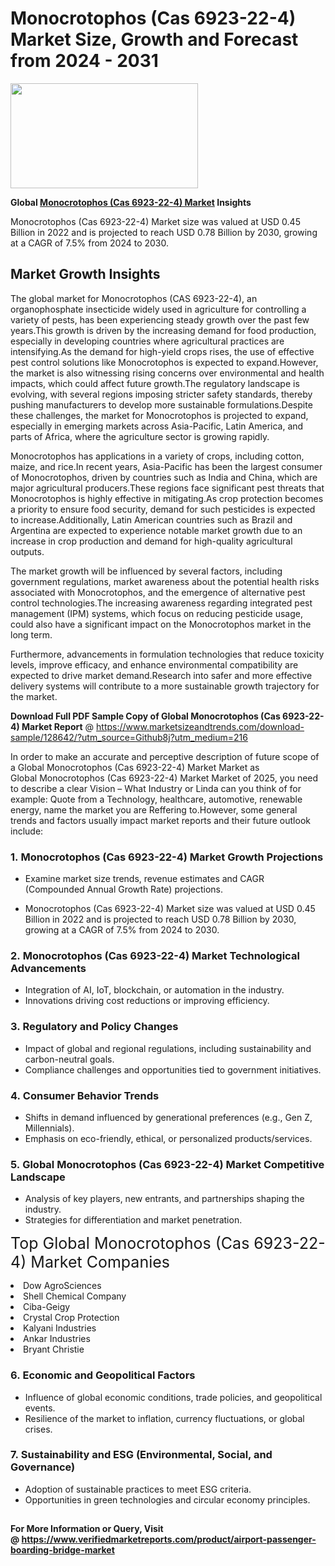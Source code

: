 <H1>Monocrotophos (Cas 6923-22-4) Market Size, Growth and Forecast from 2024 - 2031</H1><img class="aligncenter size-medium wp-image-584254" src="https://thirdeyenews.in/wp-content/uploads/2024/09/Global-Market-Research-300x168.jpeg" alt="" width="300" height="168" /><p><strong>Global&nbsp;<a href="https://www.marketsizeandtrends.com/download-sample/128642/?utm_source=Github8j?utm_medium=216">Monocrotophos (Cas 6923-22-4) Market</a> Insights</strong></p><p>Monocrotophos (Cas 6923-22-4) Market size was valued at USD 0.45 Billion in 2022 and is projected to reach USD 0.78 Billion by 2030, growing at a CAGR of 7.5% from 2024 to 2030.</p><p><h2>Market Growth Insights</h2> <p>The global market for Monocrotophos (CAS 6923-22-4), an organophosphate insecticide widely used in agriculture for controlling a variety of pests, has been experiencing steady growth over the past few years.This growth is driven by the increasing demand for food production, especially in developing countries where agricultural practices are intensifying.As the demand for high-yield crops rises, the use of effective pest control solutions like Monocrotophos is expected to expand.However, the market is also witnessing rising concerns over environmental and health impacts, which could affect future growth.The regulatory landscape is evolving, with several regions imposing stricter safety standards, thereby pushing manufacturers to develop more sustainable formulations.Despite these challenges, the market for Monocrotophos is projected to expand, especially in emerging markets across Asia-Pacific, Latin America, and parts of Africa, where the agriculture sector is growing rapidly.</p> <p>Monocrotophos has applications in a variety of crops, including cotton, maize, and rice.In recent years, Asia-Pacific has been the largest consumer of Monocrotophos, driven by countries such as India and China, which are major agricultural producers.These regions face significant pest threats that Monocrotophos is highly effective in mitigating.As crop protection becomes a priority to ensure food security, demand for such pesticides is expected to increase.Additionally, Latin American countries such as Brazil and Argentina are expected to experience notable market growth due to an increase in crop production and demand for high-quality agricultural outputs.</p> <p>The market growth will be influenced by several factors, including government regulations, market awareness about the potential health risks associated with Monocrotophos, and the emergence of alternative pest control technologies.The increasing awareness regarding integrated pest management (IPM) systems, which focus on reducing pesticide usage, could also have a significant impact on the Monocrotophos market in the long term.</p> <p>Furthermore, advancements in formulation technologies that reduce toxicity levels, improve efficacy, and enhance environmental compatibility are expected to drive market demand.Research into safer and more effective delivery systems will contribute to a more sustainable growth trajectory for the market.</p> <p><span class=""><strong>Download Full PDF Sample Copy of Global Monocrotophos (Cas 6923-22-4) Market Report</strong> @ <a href="https://www.marketsizeandtrends.com/download-sample/128642/?utm_source=Github8j?utm_medium=216" target="_blank">https://www.marketsizeandtrends.com/download-sample/128642/?utm_source=Github8j?utm_medium=216</a></span></p><p>In order to make an accurate and perceptive description of future scope of a Global&nbsp;Monocrotophos (Cas 6923-22-4) Market Market as Global&nbsp;Monocrotophos (Cas 6923-22-4) Market Market of 2025, you need to describe a clear Vision &ndash; What Industry or Linda can you think of for example: Quote from a Technology, healthcare, automotive, renewable energy, name the market you are Reffering to.However, some general trends and factors usually impact market reports and their future outlook include:</p><h3>1.&nbsp;<strong>Monocrotophos (Cas 6923-22-4) Market Growth Projections</strong></h3><ul><li>Examine market size trends, revenue estimates and CAGR (Compounded Annual Growth Rate) projections.</li><li><p>Monocrotophos (Cas 6923-22-4) Market size was valued at USD 0.45 Billion in 2022 and is projected to reach USD 0.78 Billion by 2030, growing at a CAGR of 7.5% from 2024 to 2030.</p></li></ul><h3>2.&nbsp;<strong>Monocrotophos (Cas 6923-22-4) Market Technological Advancements</strong></h3><ul><li>Integration of AI, IoT, blockchain, or automation in the industry.</li><li>Innovations driving cost reductions or improving efficiency.</li></ul><h3>3.&nbsp;<strong>Regulatory and Policy Changes</strong></h3><ul><li>Impact of global and regional regulations, including sustainability and carbon-neutral goals.</li><li>Compliance challenges and opportunities tied to government initiatives.</li></ul><h3>4.&nbsp;<strong>Consumer Behavior Trends</strong></h3><ul><li>Shifts in demand influenced by generational preferences (e.g., Gen Z, Millennials).</li><li>Emphasis on eco-friendly, ethical, or personalized products/services.</li></ul><h3>5.&nbsp;<strong>Global Monocrotophos (Cas 6923-22-4) Market Competitive Landscape</strong></h3><ul><li>Analysis of key players, new entrants, and partnerships shaping the industry.</li><li>Strategies for differentiation and market penetration.</li></ul><p data-pm-slice="1 1 []"><span style="color: inherit; font-family: inherit; font-size: 25px;">Top Global Monocrotophos (Cas 6923-22-4) Market Companies</span></p><div class="" data-test-id=""><p><li>Dow AgroSciences</li><li> Shell Chemical Company</li><li> Ciba-Geigy</li><li> Crystal Crop Protection</li><li> Kalyani Industries</li><li> Ankar Industries</li><li> Bryant Christie</li></p></div><h3>6.&nbsp;<strong>Economic and Geopolitical Factors</strong></h3><ul><li>Influence of global economic conditions, trade policies, and geopolitical events.</li><li>Resilience of the market to inflation, currency fluctuations, or global crises.</li></ul><h3>7.&nbsp;<strong>Sustainability and ESG (Environmental, Social, and Governance)</strong></h3><ul><li>Adoption of sustainable practices to meet ESG criteria.</li><li>Opportunities in green technologies and circular economy principles.</li></ul><h2><strong style="font-size: 14px;">For More Information or Query, Visit @&nbsp;</strong><a style="background-color: #ffffff; font-size: 14px;" href="https://www.marketsizeandtrends.com/report/monocrotophos-cas-6923-22-4-market/" target="_blank">https://www.verifiedmarketreports.com/product/airport-passenger-boarding-bridge-market</a></h2>